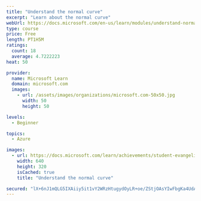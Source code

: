 ```yaml
---
title: "Understand the normal curve"
excerpt: "Learn about the normal curve"
webUrl: https://docs.microsoft.com/en-us/learn/modules/understand-normal-curve/
type: course
price: Free
length: PT1H5M
ratings:
  count: 18
  average: 4.7222223
heat: 50

provider:
  name: Microsoft Learn
  domain: microsoft.com
  images:
    - url: /assets/images/organizations/microsoft.com-50x50.jpg
      width: 50
      height: 50

levels:
  - Beginner

topics:
  - Azure

images:
  - url: https://docs.microsoft.com/learn/achievements/student-evangelism/understand-normal-curve-social.png
    width: 640
    height: 320
    isCached: true
    title: "Understand the normal curve"

secured: "lX+6nJ1mQLG5IXAiiy5it1vY2WRzHtugydOyLR+oe/ZStjOAsYIwFbgKa4UdAhUDiQ0a4HoLtcmG2H+KGypNxV1BPa95JWcRE4yUa0Xmyix8NnTBw5n9RQvHnayu1wsp4tDReAmeaUAxUotUM82ryfxswiM/zxG/+vWBBtpHgUhi33vbZip9vjybJRBw/tWWXXFi+Dt0d/uKlfzca1slwgOGd0og8CwcA/b5a5dQBp2NNE+I4mieE9WpikJJhBtbEeUllvLiSh4zS3a3r6HvNdUb6hr2hh30dNSIgdxCfuufckIly2YKX/xBtxueMZXe64HkSsdRR6aGnRsagDl+/ZKrrqfOjWIYTdGWl2KNWOlpxbs2uZbhoZs53qniqqSMEdYSchDRE5HhU28YBRx1Yw==;LN3QdUfFXwOBginIeiLy7g=="
---
```


